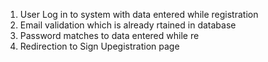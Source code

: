 1. User Log in to system with data entered while registration
2. Email validation which is already rtained in database
3. Password matches to data entered while re
4. Redirection to Sign Upegistration page
